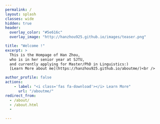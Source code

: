 ```yaml
---
permalink: /
layout: splash
classes: wide
hidden: true
header:
  overlay_color: "#5e616c"
  overlay_image: "http://hanzhou925.github.io/images/teaser.png"

title: "Welcome !"
excerpt: >
  This is the Hompage of Han Zhou,  
  who is in her senior year at SJTU,  
  and currently applying for Master/PhD in Linguistics:)  
  [Learn More about me](https://hanzhou925.github.io/aboutme/)<br />

author_profile: false
actions:
    - label: "<i class='fas fa-download'></i> Learn More"
      url: "/aboutme/"
redirect_from: 
  - /about/
  - /about.html
  -
 
---
```


